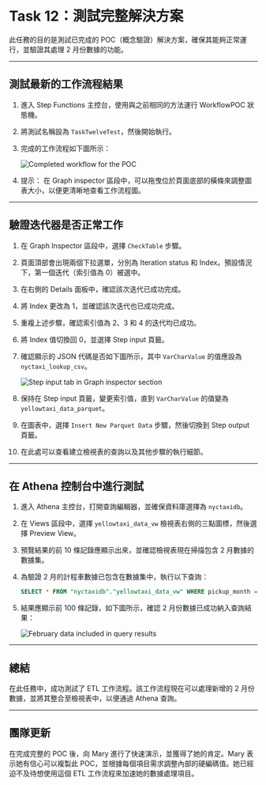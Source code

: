 # Task 12：測試完整解決方案

此任務的目的是測試已完成的 POC（概念驗證）解決方案，確保其能夠正常運行，並驗證其處理 2 月份數據的功能。

---

## 測試最新的工作流程結果

1. 進入 Step Functions 主控台，使用與之前相同的方法運行 WorkflowPOC 狀態機。

2. 將測試名稱設為 `TaskTwelveTest`，然後開始執行。

3. 完成的工作流程如下圖所示：

   ![Completed workflow for the POC](images/task12_workflow.png)

4. 提示： 在 Graph inspector 區段中，可以拖曳位於頁面底部的橫條來調整圖表大小，以便更清晰地查看工作流程圖。

---

## 驗證迭代器是否正常工作

1. 在 Graph Inspector 區段中，選擇 `CheckTable` 步驟。

2. 頁面頂部會出現兩個下拉選單，分別為 Iteration status 和 Index。預設情況下，第一個迭代（索引值為 0）被選中。

3. 在右側的 Details 面板中，確認該次迭代已成功完成。

4. 將 Index 更改為 1，並確認該次迭代也已成功完成。

5. 重複上述步驟，確認索引值為 2、3 和 4 的迭代均已成功。

6. 將 Index 值切換回 0，並選擇 Step input 頁籤。

7. 確認顯示的 JSON 代碼是否如下圖所示，其中 `VarCharValue` 的值應設為 `nyctaxi_lookup_csv`。

    ![Step input tab in Graph inspector section](images/task12_input.png)

8. 保持在 Step input 頁籤，變更索引值，直到 `VarCharValue` 的值變為 `yellowtaxi_data_parquet`。

9. 在圖表中，選擇 `Insert New Parquet Data` 步驟，然後切換到 Step output 頁籤。

10. 在此處可以查看建立檢視表的查詢以及其他步驟的執行細節。

---

## 在 Athena 控制台中進行測試

1. 進入 Athena 主控台，打開查詢編輯器，並確保資料庫選擇為 `nyctaxidb`。

2. 在 Views 區段中，選擇 `yellowtaxi_data_vw` 檢視表右側的三點圖標，然後選擇 Preview View。

3. 預覽結果的前 10 條記錄應顯示出來，並確認檢視表現在掃描包含 2 月數據的數據集。

4. 為驗證 2 月的計程車數據已包含在數據集中，執行以下查詢：

    ```sql
    SELECT * FROM "nyctaxidb"."yellowtaxi_data_vw" WHERE pickup_month = '02'
    ```

5. 結果應顯示前 100 條記錄，如下圖所示，確認 2 月份數據已成功納入查詢結果：

    ![February data included in query results](images/task12_february_data.png)

---

## 總結

在此任務中，成功測試了 ETL 工作流程。該工作流程現在可以處理新增的 2 月份數據，並將其整合至檢視表中，以便通過 Athena 查詢。

---

## 團隊更新

在完成完整的 POC 後，向 Mary 進行了快速演示，並獲得了她的肯定。Mary 表示她有信心可以複製此 POC，並根據每個項目需求調整內部的硬編碼值。她已經迫不及待想使用這個 ETL 工作流程來加速她的數據處理項目。